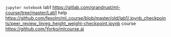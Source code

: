 `jupyter notebook`
lab1 https://gitlab.com/grandrust/ml-course/tree/master/Lab1
help https://github.com/fexolm/ml_course/blob/master/old/lab1/.ipynb_checkpoints/peer_review_linreg_height_weight-checkpoint.ipynb
course https://github.com/Yorko/mlcourse.ai